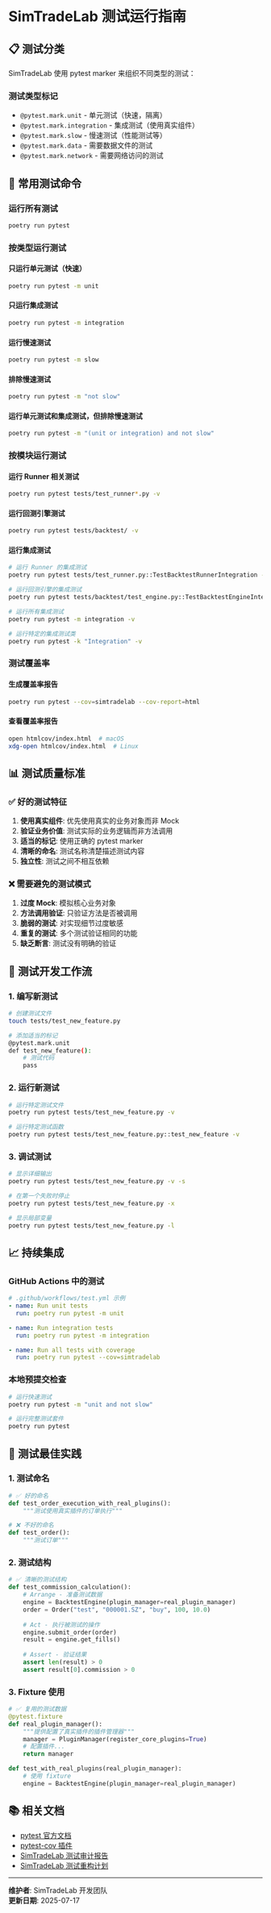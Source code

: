 # SimTradeLab 测试运行指南

## 📋 测试分类

SimTradeLab 使用 pytest marker 来组织不同类型的测试：

### 测试类型标记

- `@pytest.mark.unit` - 单元测试（快速，隔离）
- `@pytest.mark.integration` - 集成测试（使用真实组件）
- `@pytest.mark.slow` - 慢速测试（性能测试等）
- `@pytest.mark.data` - 需要数据文件的测试
- `@pytest.mark.network` - 需要网络访问的测试

## 🚀 常用测试命令

### 运行所有测试
```bash
poetry run pytest
```

### 按类型运行测试

#### 只运行单元测试（快速）
```bash
poetry run pytest -m unit
```

#### 只运行集成测试
```bash
poetry run pytest -m integration
```

#### 运行慢速测试
```bash
poetry run pytest -m slow
```

#### 排除慢速测试
```bash
poetry run pytest -m "not slow"
```

#### 运行单元测试和集成测试，但排除慢速测试
```bash
poetry run pytest -m "(unit or integration) and not slow"
```

### 按模块运行测试

#### 运行 Runner 相关测试
```bash
poetry run pytest tests/test_runner*.py -v
```

#### 运行回测引擎测试
```bash
poetry run pytest tests/backtest/ -v
```

#### 运行集成测试
```bash
# 运行 Runner 的集成测试
poetry run pytest tests/test_runner.py::TestBacktestRunnerIntegration -v

# 运行回测引擎的集成测试
poetry run pytest tests/backtest/test_engine.py::TestBacktestEngineIntegration -v

# 运行所有集成测试
poetry run pytest -m integration -v

# 运行特定的集成测试类
poetry run pytest -k "Integration" -v
```

### 测试覆盖率

#### 生成覆盖率报告
```bash
poetry run pytest --cov=simtradelab --cov-report=html
```

#### 查看覆盖率报告
```bash
open htmlcov/index.html  # macOS
xdg-open htmlcov/index.html  # Linux
```

## 📊 测试质量标准

### ✅ 好的测试特征

1. **使用真实组件**: 优先使用真实的业务对象而非 Mock
2. **验证业务价值**: 测试实际的业务逻辑而非方法调用
3. **适当的标记**: 使用正确的 pytest marker
4. **清晰的命名**: 测试名称清楚描述测试内容
5. **独立性**: 测试之间不相互依赖

### ❌ 需要避免的测试模式

1. **过度 Mock**: 模拟核心业务对象
2. **方法调用验证**: 只验证方法是否被调用
3. **脆弱的测试**: 对实现细节过度敏感
4. **重复的测试**: 多个测试验证相同的功能
5. **缺乏断言**: 测试没有明确的验证

## 🔧 测试开发工作流

### 1. 编写新测试

```bash
# 创建测试文件
touch tests/test_new_feature.py

# 添加适当的标记
@pytest.mark.unit
def test_new_feature():
    # 测试代码
    pass
```

### 2. 运行新测试

```bash
# 运行特定测试文件
poetry run pytest tests/test_new_feature.py -v

# 运行特定测试函数
poetry run pytest tests/test_new_feature.py::test_new_feature -v
```

### 3. 调试测试

```bash
# 显示详细输出
poetry run pytest tests/test_new_feature.py -v -s

# 在第一个失败时停止
poetry run pytest tests/test_new_feature.py -x

# 显示局部变量
poetry run pytest tests/test_new_feature.py -l
```

## 📈 持续集成

### GitHub Actions 中的测试

```yaml
# .github/workflows/test.yml 示例
- name: Run unit tests
  run: poetry run pytest -m unit

- name: Run integration tests  
  run: poetry run pytest -m integration

- name: Run all tests with coverage
  run: poetry run pytest --cov=simtradelab
```

### 本地预提交检查

```bash
# 运行快速测试
poetry run pytest -m "unit and not slow"

# 运行完整测试套件
poetry run pytest
```

## 🎯 测试最佳实践

### 1. 测试命名

```python
# ✅ 好的命名
def test_order_execution_with_real_plugins():
    """测试使用真实插件的订单执行"""

# ❌ 不好的命名  
def test_order():
    """测试订单"""
```

### 2. 测试结构

```python
# ✅ 清晰的测试结构
def test_commission_calculation():
    # Arrange - 准备测试数据
    engine = BacktestEngine(plugin_manager=real_plugin_manager)
    order = Order("test", "000001.SZ", "buy", 100, 10.0)
    
    # Act - 执行被测试的操作
    engine.submit_order(order)
    result = engine.get_fills()
    
    # Assert - 验证结果
    assert len(result) > 0
    assert result[0].commission > 0
```

### 3. Fixture 使用

```python
# ✅ 复用的测试数据
@pytest.fixture
def real_plugin_manager():
    """提供配置了真实插件的插件管理器"""
    manager = PluginManager(register_core_plugins=True)
    # 配置插件...
    return manager

def test_with_real_plugins(real_plugin_manager):
    # 使用 fixture
    engine = BacktestEngine(plugin_manager=real_plugin_manager)
```

## 📚 相关文档

- [pytest 官方文档](https://docs.pytest.org/)
- [pytest-cov 插件](https://pytest-cov.readthedocs.io/)
- [SimTradeLab 测试审计报告](./TESTING_AUDIT_REPORT.md)
- [SimTradeLab 测试重构计划](./TESTING_REFACTOR_PLAN.md)

---

**维护者**: SimTradeLab 开发团队  
**更新日期**: 2025-07-17
